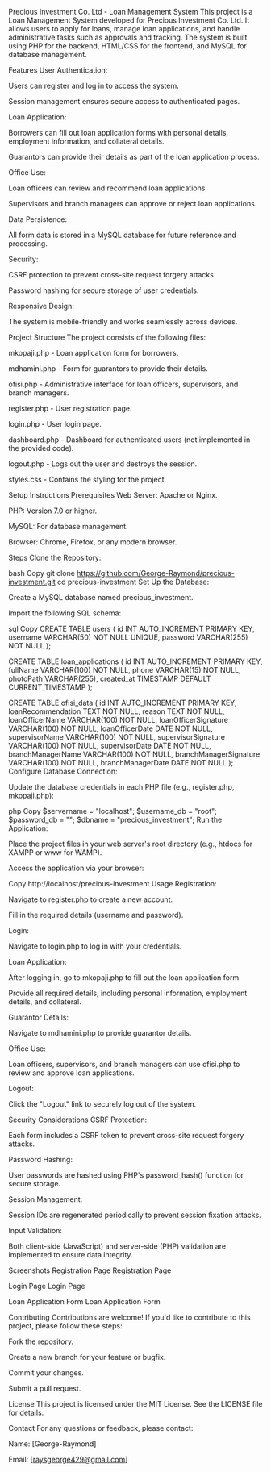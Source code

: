 Precious Investment Co. Ltd - Loan Management System
This project is a Loan Management System developed for Precious Investment Co. Ltd. It allows users to apply for loans, manage loan applications, and handle administrative tasks such as approvals and tracking. The system is built using PHP for the backend, HTML/CSS for the frontend, and MySQL for database management.

Features
User Authentication:

Users can register and log in to access the system.

Session management ensures secure access to authenticated pages.

Loan Application:

Borrowers can fill out loan application forms with personal details, employment information, and collateral details.

Guarantors can provide their details as part of the loan application process.

Office Use:

Loan officers can review and recommend loan applications.

Supervisors and branch managers can approve or reject loan applications.

Data Persistence:

All form data is stored in a MySQL database for future reference and processing.

Security:

CSRF protection to prevent cross-site request forgery attacks.

Password hashing for secure storage of user credentials.

Responsive Design:

The system is mobile-friendly and works seamlessly across devices.

Project Structure
The project consists of the following files:

mkopaji.php - Loan application form for borrowers.

mdhamini.php - Form for guarantors to provide their details.

ofisi.php - Administrative interface for loan officers, supervisors, and branch managers.

register.php - User registration page.

login.php - User login page.

dashboard.php - Dashboard for authenticated users (not implemented in the provided code).

logout.php - Logs out the user and destroys the session.

styles.css - Contains the styling for the project.

Setup Instructions
Prerequisites
Web Server: Apache or Nginx.

PHP: Version 7.0 or higher.

MySQL: For database management.

Browser: Chrome, Firefox, or any modern browser.

Steps
Clone the Repository:

bash
Copy
git clone https://github.com/George-Raymond/precious-investment.git
cd precious-investment
Set Up the Database:

Create a MySQL database named precious_investment.

Import the following SQL schema:

sql
Copy
CREATE TABLE users (
    id INT AUTO_INCREMENT PRIMARY KEY,
    username VARCHAR(50) NOT NULL UNIQUE,
    password VARCHAR(255) NOT NULL
);

CREATE TABLE loan_applications (
    id INT AUTO_INCREMENT PRIMARY KEY,
    fullName VARCHAR(100) NOT NULL,
    phone VARCHAR(15) NOT NULL,
    photoPath VARCHAR(255),
    created_at TIMESTAMP DEFAULT CURRENT_TIMESTAMP
);

CREATE TABLE ofisi_data (
    id INT AUTO_INCREMENT PRIMARY KEY,
    loanRecommendation TEXT NOT NULL,
    reason TEXT NOT NULL,
    loanOfficerName VARCHAR(100) NOT NULL,
    loanOfficerSignature VARCHAR(100) NOT NULL,
    loanOfficerDate DATE NOT NULL,
    supervisorName VARCHAR(100) NOT NULL,
    supervisorSignature VARCHAR(100) NOT NULL,
    supervisorDate DATE NOT NULL,
    branchManagerName VARCHAR(100) NOT NULL,
    branchManagerSignature VARCHAR(100) NOT NULL,
    branchManagerDate DATE NOT NULL
);
Configure Database Connection:

Update the database credentials in each PHP file (e.g., register.php, mkopaji.php):

php
Copy
$servername = "localhost";
$username_db = "root";
$password_db = "";
$dbname = "precious_investment";
Run the Application:

Place the project files in your web server's root directory (e.g., htdocs for XAMPP or www for WAMP).

Access the application via your browser:

Copy
http://localhost/precious-investment
Usage
Registration:

Navigate to register.php to create a new account.

Fill in the required details (username and password).

Login:

Navigate to login.php to log in with your credentials.

Loan Application:

After logging in, go to mkopaji.php to fill out the loan application form.

Provide all required details, including personal information, employment details, and collateral.

Guarantor Details:

Navigate to mdhamini.php to provide guarantor details.

Office Use:

Loan officers, supervisors, and branch managers can use ofisi.php to review and approve loan applications.

Logout:

Click the "Logout" link to securely log out of the system.

Security Considerations
CSRF Protection:

Each form includes a CSRF token to prevent cross-site request forgery attacks.

Password Hashing:

User passwords are hashed using PHP's password_hash() function for secure storage.

Session Management:

Session IDs are regenerated periodically to prevent session fixation attacks.

Input Validation:

Both client-side (JavaScript) and server-side (PHP) validation are implemented to ensure data integrity.

Screenshots
Registration Page
Registration Page

Login Page
Login Page

Loan Application Form
Loan Application Form

Contributing
Contributions are welcome! If you'd like to contribute to this project, please follow these steps:

Fork the repository.

Create a new branch for your feature or bugfix.

Commit your changes.

Submit a pull request.

License
This project is licensed under the MIT License. See the LICENSE file for details.

Contact
For any questions or feedback, please contact:

Name: [George-Raymond]

Email: [raysgeorge429@gmail.com]
